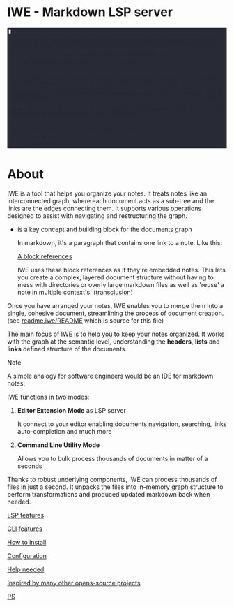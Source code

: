 # IWE - Markdown LSP server

![Demo](readme.iwe/demo.gif)

# About

IWE is a tool that helps you organize your notes. It treats notes like an interconnected graph, where each document acts as a sub-tree and the links are the edges connecting them. It supports various operations designed to assist with navigating and restructuring the graph.

- **[](ndjveztj)** is a key concept and building block for the documents graph

  In markdown, it's a paragraph that contains one link to a note. Like this:

  [A block references](document-id)

  IWE uses these block references as if they're embedded notes. This lets you create a complex, layered document structure without having to mess with directories or overly large markdown files as well as 'reuse' a note in multiple context's. ([transclusion](https://en.wikipedia.org/wiki/Transclusion))

Once you have arranged your notes, IWE enables you to merge them into a single, cohesive document, streamlining the process of document creation. (see [readme.iwe/README](https://github.com/iwe-org/iwe/blob/readme/readme.iwe/README.md) which is source for this file)

The main focus of IWE is to help you to keep your notes organized. It works with the graph at the semantic level, understanding the **headers**, **lists** and **links** defined structure of the documents.

> [!NOTE]
>
> A simple analogy for software engineers would be an IDE for markdown notes.

IWE functions in two modes:

1.  **Editor Extension Mode** as LSP server

    It connect to your editor enabling documents navigation, searching, links auto-completion  and much more

2.  **Command Line Utility Mode**

    Allows you to bulk process thousands of documents in matter of a seconds

Thanks to robust underlying components, IWE can process thousands of files in just a second. It unpacks the files into in-memory graph structure to perform transformations and produced updated markdown back when needed.

[LSP features](fkkn9eju)

[CLI features](75zkzxhu)

[How to install](lfdpdruo)

[Configuration](oxzghxkb)

[Help needed](kpb7qxuz)

[Inspired by many other opens-source projects](r4vklxyb)

[PS](1pluyx2u)
